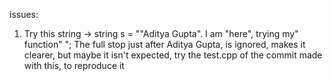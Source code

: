 issues:
1. Try this string ->
		string s = "\"Aditya Gupta\". I am \"here\", trying my\" function\" ";
   The full stop just after Aditya Gupta, is ignored, makes it clearer, but maybe it isn't expected, try the test.cpp of the commit made with this, to reproduce it